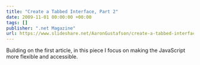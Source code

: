 ```yaml
---
title: "Create a Tabbed Interface, Part 2"
date: 2009-11-01 00:00:00 +00:00
tags: []
publisher: ".net Magazine"
url: https://www.slideshare.net/AaronGustafson/create-a-tabbed-interface-part-2
---
```


Building on the first article, in this piece I focus on making the JavaScript more flexible and accessible.
